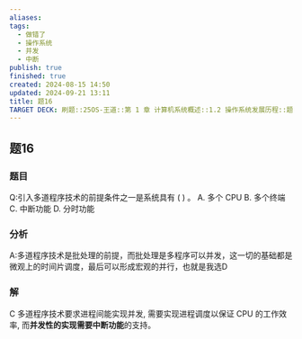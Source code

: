 ```yaml
---
aliases: 
tags:
  - 做错了
  - 操作系统
  - 并发
  - 中断
publish: true
finished: true
created: 2024-08-15 14:50
updated: 2024-09-21 13:11
title: 题16
TARGET DECK: 刷题::25OS-王道::第 1 章 计算机系统概述::1.2 操作系统发展历程::题16
---
```

## 题16
### 题目
Q:引入多道程序技术的前提条件之一是系统具有 ( ) 。
A. 多个 CPU B. 多个终端 C. 中断功能 D. 分时功能
### 分析
A:多道程序技术是批处理的前提，而批处理是多程序可以并发，这一切的基础都是微观上的时间片调度，最后可以形成宏观的并行，也就是我选D
### 解
C
多道程序技术要求进程间能实现并发, 需要实现进程调度以保证 CPU 的工作效率, 而**并发性的实现需要中断功能**的支持。
